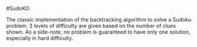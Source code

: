 #SudoKO

The classic implementation of the backtracking algorithm to solve a Sudoku problem. 3 levels of difficulty are given based on the number of clues shown. As a side-note, no problem is guaranteed to have only one solution, especially in hard difficulty.